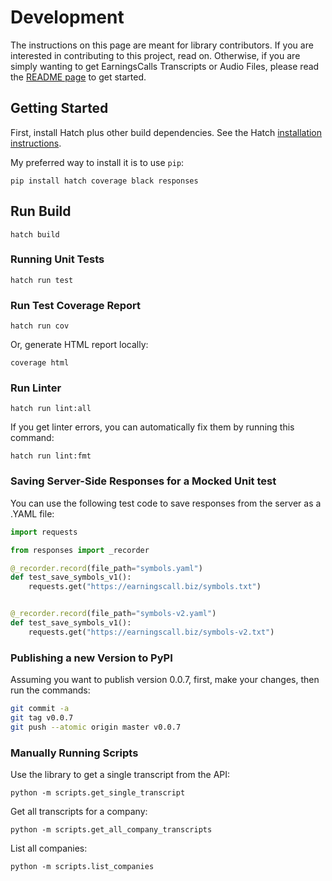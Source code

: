 # Development

The instructions on this page are meant for library contributors.
If you are interested in contributing to this project, read on.
Otherwise, if you are simply wanting to get EarningsCalls Transcripts or Audio Files,
please read the [README page](README.md) to get started.


## Getting Started

First, install Hatch plus other build dependencies.  See the Hatch [installation instructions](https://hatch.pypa.io/latest/install/).

My preferred way to install it is to use `pip`:

```shell
pip install hatch coverage black responses
```

## Run Build

```shell
hatch build
```

### Running Unit Tests

```shell
hatch run test
```

### Run Test Coverage Report


```shell
hatch run cov
```

Or, generate HTML report locally:

```shell
coverage html
```

### Run Linter

```shell
hatch run lint:all
```

If you get linter errors, you can automatically fix them by running this command:

```shell
hatch run lint:fmt
```



### Saving Server-Side Responses for a Mocked Unit test

You can use the following test code to save responses from the server as a .YAML file:

```python
import requests

from responses import _recorder

@_recorder.record(file_path="symbols.yaml")
def test_save_symbols_v1():
    requests.get("https://earningscall.biz/symbols.txt")


@_recorder.record(file_path="symbols-v2.yaml")
def test_save_symbols_v1():
    requests.get("https://earningscall.biz/symbols-v2.txt")
```



### Publishing a new Version to PyPI

Assuming you want to publish version 0.0.7, first, make your changes, then run the commands:

```sh
git commit -a
git tag v0.0.7
git push --atomic origin master v0.0.7
```



### Manually Running Scripts

Use the library to get a single transcript from the API:

```shell
python -m scripts.get_single_transcript
```

Get all transcripts for a company:

```shell
python -m scripts.get_all_company_transcripts
```

List all companies:

```shell
python -m scripts.list_companies
```

